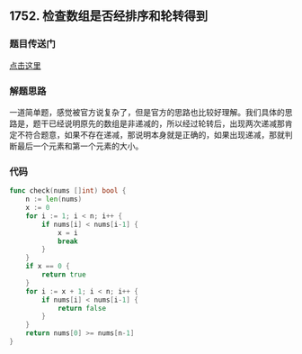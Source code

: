 ## 1752. 检查数组是否经排序和轮转得到

### 题目传送门

[点击这里](https://leetcode.cn/problems/check-if-array-is-sorted-and-rotated/)

### 解题思路

一道简单题，感觉被官方说复杂了，但是官方的思路也比较好理解。我们具体的思路是，题干已经说明原先的数组是非递减的，所以经过轮转后，出现两次递减那肯定不符合题意，如果不存在递减，那说明本身就是正确的，如果出现递减，那就判断最后一个元素和第一个元素的大小。

### 代码

```go
func check(nums []int) bool {
    n := len(nums)
    x := 0
    for i := 1; i < n; i++ {
        if nums[i] < nums[i-1] {
            x = i
            break
        }
    }
    if x == 0 {
        return true
    }
    for i := x + 1; i < n; i++ {
        if nums[i] < nums[i-1] {
            return false
        }
    }
    return nums[0] >= nums[n-1]
}
```